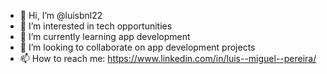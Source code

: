 - 👋 Hi, I’m @luisbnl22
- 👀 I’m interested in tech opportunities
- 🌱 I’m currently learning app development
- 💞️ I’m looking to collaborate on app development projects
- 📫 How to reach me: https://www.linkedin.com/in/luis--miguel--pereira/

<!---
luisbnl22/luisbnl22 is a ✨ special ✨ repository because its `README.md` (this file) appears on your GitHub profile.
You can click the Preview link to take a look at your changes.
--->
